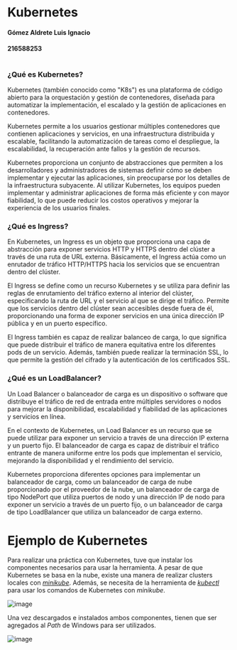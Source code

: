 # Kubernetes
#### Gómez Aldrete Luis Ignacio
#### 216588253
#
### ¿Qué es Kubernetes?

Kubernetes (también conocido como "K8s") es una plataforma de código abierto para la orquestación y gestión de contenedores, diseñada para automatizar la implementación, el escalado y la gestión de aplicaciones en contenedores.

Kubernetes permite a los usuarios gestionar múltiples contenedores que contienen aplicaciones y servicios, en una infraestructura distribuida y escalable, facilitando la automatización de tareas como el despliegue, la escalabilidad, la recuperación ante fallos y la gestión de recursos.

Kubernetes proporciona un conjunto de abstracciones que permiten a los desarrolladores y administradores de sistemas definir cómo se deben implementar y ejecutar las aplicaciones, sin preocuparse por los detalles de la infraestructura subyacente. Al utilizar Kubernetes, los equipos pueden implementar y administrar aplicaciones de forma más eficiente y con mayor fiabilidad, lo que puede reducir los costos operativos y mejorar la experiencia de los usuarios finales.

### ¿Qué es Ingress?

En Kubernetes, un Ingress es un objeto que proporciona una capa de abstracción para exponer servicios HTTP y HTTPS dentro del clúster a través de una ruta de URL externa. Básicamente, el Ingress actúa como un enrutador de tráfico HTTP/HTTPS hacia los servicios que se encuentran dentro del clúster.

El Ingress se define como un recurso Kubernetes y se utiliza para definir las reglas de enrutamiento del tráfico externo al interior del clúster, especificando la ruta de URL y el servicio al que se dirige el tráfico. Permite que los servicios dentro del clúster sean accesibles desde fuera de él, proporcionando una forma de exponer servicios en una única dirección IP pública y en un puerto específico.

El Ingress también es capaz de realizar balanceo de carga, lo que significa que puede distribuir el tráfico de manera equitativa entre los diferentes pods de un servicio. Además, también puede realizar la terminación SSL, lo que permite la gestión del cifrado y la autenticación de los certificados SSL.

### ¿Qué es un LoadBalancer?

Un Load Balancer o balanceador de carga es un dispositivo o software que distribuye el tráfico de red de entrada entre múltiples servidores o nodos para mejorar la disponibilidad, escalabilidad y fiabilidad de las aplicaciones y servicios en línea.

En el contexto de Kubernetes, un Load Balancer es un recurso que se puede utilizar para exponer un servicio a través de una dirección IP externa y un puerto fijo. El balanceador de carga es capaz de distribuir el tráfico entrante de manera uniforme entre los pods que implementan el servicio, mejorando la disponibilidad y el rendimiento del servicio.

Kubernetes proporciona diferentes opciones para implementar un balanceador de carga, como un balanceador de carga de nube proporcionado por el proveedor de la nube, un balanceador de carga de tipo NodePort que utiliza puertos de nodo y una dirección IP de nodo para exponer un servicio a través de un puerto fijo, o un balanceador de carga de tipo LoadBalancer que utiliza un balanceador de carga externo.

# Ejemplo de Kubernetes

Para realizar una práctica con Kubernetes, tuve que instalar los componentes necesarios para usar la herramienta. A pesar de que Kubernetes se basa en la nube, existe una manera de realizar clusters locales con [*minikube*](https://minikube.sigs.k8s.io/docs/start/). Además, se necesita de la herramienta de [*kubectl*](https://kubernetes.io/docs/tasks/tools/install-kubectl-windows/) para usar los comandos de Kubernetes con *minikube*.

![image](https://user-images.githubusercontent.com/80866790/233870031-6d43ea8d-bd3d-42cc-9c4c-795ec1d63c1a.png)

Una vez descargados e instalados ambos componentes, tienen que ser agregados al *Path* de Windows para ser utilizados.

![image](https://user-images.githubusercontent.com/80866790/233870421-c366eeef-9e3d-4105-a670-6ff5019ef291.png)
